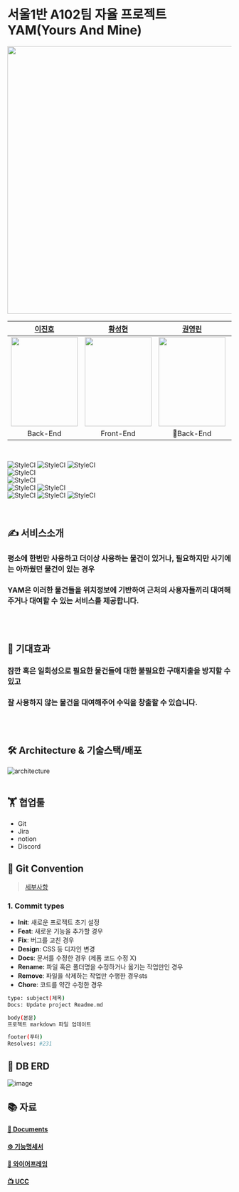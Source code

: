 # 서울1반 A102팀 자율 프로젝트 YAM(Yours And Mine)

<div align="center">
  <img width="600" src="https://user-images.githubusercontent.com/60912550/142337946-2506d87a-b9bf-480a-8817-e6156a51518d.png" />

|[이진호](https://github.com/jinho-pca)|[황성현](https://github.com/jinho-pca)|[권영린](https://github.com/)|[김민재](https://github.com/)|[윤영은](https://github.com/)|
|:-:|:-:|:-:|:-:|:-:|
|<img src="https://user-images.githubusercontent.com/60912550/136307383-a06166e6-2c28-4626-9723-6696e0d7ae9d.png" width="150" height="200" />|<img src="https://user-images.githubusercontent.com/60912550/142337719-ee6b2be5-fbbc-4e96-b24e-1df0dc9de1ad.jpeg" width="150" height="200" />|<img src="https://user-images.githubusercontent.com/60912550/142339921-5c44a30a-c75f-4f73-8aac-602b8fde1594.jpeg" width="150" height="200" />|<img src="https://user-images.githubusercontent.com/60912550/142338138-c29fc7c5-08b5-4e91-9772-ec0386be23d5.jpeg" width="150" height="200"  />|<img src="https://user-images.githubusercontent.com/60912550/142337551-3c46a4ff-c939-4ba7-9023-2575c1147adc.jpeg" width="150" height="200"  />|
|Back-End <br/> |Front-End <br/>|Back-End  <br/>|Front-End <br/>|Back-End <br/>|

</div>

<br/>


![StyleCI](https://img.shields.io/badge/React-17.0.2-brightgreen)
![StyleCI](https://img.shields.io/badge/Redux-7.2.5-7248B6)
![StyleCI](https://img.shields.io/badge/semantic/ui-2.0.3-00ACA3)   
![StyleCI](https://img.shields.io/badge/SpringBoot-2.5.5-blue)  
![StyleCI](https://img.shields.io/badge/MySQL-8.0.23-yellow)  
![StyleCI](https://img.shields.io/badge/ec2(ubuntu)-20.0.4-orange) 
![StyleCI](https://img.shields.io/badge/s3-2012.10.17-orange)  
![StyleCI](https://img.shields.io/badge/NginX-1.8.0-purple)
![StyleCI](https://img.shields.io/badge/Docker-20.10.10-purple)
![StyleCI](https://img.shields.io/badge/Jenkins-2.303.3-purple)  

<br/>

## ✍ 서비스소개
### 평소에 한번만 사용하고 더이상 사용하는 물건이 있거나, 필요하지만 사기에는 아까웠던 물건이 있는 경우  
### YAM은 이러한 물건들을 위치정보에 기반하여 근처의 사용자들끼리 대여해주거나 대여할 수 있는 서비스를 제공합니다.
<br/><br/>

## 🙏 기대효과
### 잠깐 혹은 일회성으로 필요한 물건들에 대한 불필요한 구매지출을 방지할 수 있고  
### 잘 사용하지 않는 물건을 대여해주어 수익을 창출할 수 있습니다.
<br/><br/>

## 🛠 Architecture & 기술스택/배포
![architecture](https://user-images.githubusercontent.com/60912550/142353099-0677ca1c-46b2-42be-b47a-b1112e538b47.jpg)
<br/><br/>

## 🏋️‍ 협업툴
- Git
- Jira
- notion
- Discord

## 🤙 Git Convention
> [세부사항](https://jade-puffin-ae5.notion.site/Convention-d58fdb6a3b1b46e9b2582f8db560685b)

### 1. Commit types

- **Init**: 새로운 프로젝트 초기 설정
- **Feat**: 새로운 기능을 추가할 경우
- **Fix**: 버그를 고친 경우
- **Design**: CSS 등 디자인 변경
- **Docs**: 문서를 수정한 경우 (제품 코드 수정 X)
- **Rename:** 파일 혹은 폴더명을 수정하거나 옮기는 작업만인 경우
- **Remove**: 파일을 삭제하는 작업만 수행한 경우sts
- **Chore**: 코드를 약간 수정한 경우

```bash
type: subject(제목)
Docs: Update project Readme.md

body(본문)
프로젝트 markdown 파일 업데이트

footer(푸터)
Resolves: #231
```

## 🕋 DB ERD

![image](https://user-images.githubusercontent.com/60912550/142339564-d4059688-2229-42a0-8377-900c20fb119d.png)

## 📚 자료

#### [📄 Documents](https://jade-puffin-ae5.notion.site/198da8b96b0f4d79bdcf43180b955273)

#### [⚙️ 기능명세서](https://docs.google.com/spreadsheets/d/1G_F8xDsXFsFr3tqYknjU2vD3FG-4gd2p5jbI4qx72lk/edit#gid=0)

#### [🍻 와이어프레임](https://www.figma.com/file/CXrbBcaXfdqFolMzwmwCxZ/%EC%9E%90%EC%9C%A8%ED%94%84%EB%A1%9C%EC%A0%9D%ED%8A%B8?node-id=4%3A9)

#### [📺 UCC](https://yam-s3.s3.ap-northeast-2.amazonaws.com/etc/YAM.mp4)  
